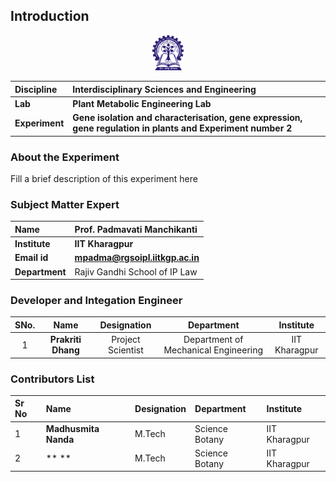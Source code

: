 ## Introduction

<div align="center">
<img src="experiment/images/iitkgp.png" width="10%">
</div>

<b>Discipline | <b>Interdisciplinary Sciences and Engineering
:--|:--|
<b> Lab | <b> Plant Metabolic Engineering Lab
<b> Experiment|     <b> Gene isolation and characterisation, gene expression, gene regulation in plants and Experiment number 2

### About the Experiment 

Fill a brief description of this experiment here

### Subject Matter Expert
<b>Name  | <b> Prof. Padmavati Manchikanti
:--|:--|
<b> Institute | <b>  IIT Kharagpur
<b> Email id|     <b>  mpadma@rgsoipl.iitkgp.ac.in
<b> Department |  Rajiv Gandhi School of IP Law


### Developer and Integation Engineer
| SNo. | Name | Designation | Department| Institute| 
| :---: | :---: | :---: | :---: | :---: |
| 1 | **Prakriti Dhang** | Project Scientist | Department of Mechanical Engineering | IIT Kharagpur |

### Contributors List
Sr No | Name |  Designation | Department| Institute| 
:--|:--|:--|:--|:--|
1 | **Madhusmita Nanda** | M.Tech | Science Botany | IIT Kharagpur |
2 | ** ** | M.Tech | Science Botany | IIT Kharagpur |
